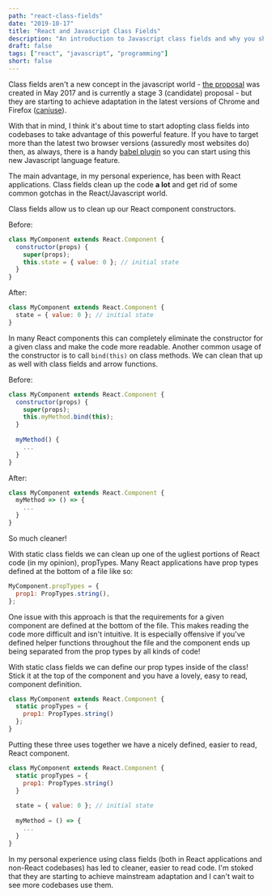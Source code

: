 ```yaml
---
path: "react-class-fields"
date: "2019-10-17"
title: "React and Javascript Class Fields"
description: "An introduction to Javascript class fields and why you should use them with React components."
draft: false
tags: ["react", "javascript", "programming"]
short: false
---
```


Class fields aren't a new concept in the javascript world - [the proposal](https://github.com/tc39/proposal-class-fields) was created in May 2017 and is currently a stage 3 (candidate) proposal - but they are starting to achieve adaptation in the latest versions of Chrome and Firefox ([caniuse](https://caniuse.com/#search=class%20fields)).

With that in mind, I think it's about time to start adopting class fields into codebases to take advantage of this powerful feature. If you have to target more than the latest two browser versions (assuredly most websites do) then, as always, there is a handy [babel plugin](https://babeljs.io/docs/en/babel-plugin-proposal-class-properties) so you can start using this new Javascript language feature. 

The main advantage, in my personal experience, has been with React applications. Class fields clean up the code **a lot** and get rid of some common gotchas in the React/Javascript world. 

Class fields allow us to clean up our React component constructors.

Before:

```javascript
class MyComponent extends React.Component {
  constructor(props) {
    super(props);
    this.state = { value: 0 }; // initial state
  }
} 
```

After:

```javascript
class MyComponent extends React.Component {
  state = { value: 0 }; // initial state 
}
```

In many React components this can completely eliminate the constructor for a given class and make the code more readable. Another common usage of the constructor is to call `bind(this)` on class methods. We can clean that up as well with class fields and arrow functions.

Before:

```javascript
class MyComponent extends React.Component {
  constructor(props) {
    super(props);
    this.myMethod.bind(this);
  }
  
  myMethod() {
    ...
  }
} 
```

After:

```javascript
class MyComponent extends React.Component {  
  myMethod => () => {
    ...
  }
} 
```

So much cleaner!

With static class fields we can clean up one of the ugliest portions of React code (in my opinion), propTypes. Many React applications have prop types defined at the bottom of a file like so:

```javascript
MyComponent.propTypes = {
  prop1: PropTypes.string(),
};
```

One issue with this approach is that the requirements for a given component are defined at the bottom of the file. This makes reading the code more difficult and isn't intuitive. It is especially offensive if you've defined helper functions throughout the file and the component ends up being separated from the prop types by all kinds of code!

With static class fields we can define our prop types inside of the class! Stick it at the top of the component and you have a lovely, easy to read, component definition.

```javascript
class MyComponent extends React.Component {
  static propTypes = {
    prop1: PropTypes.string()
  }; 
}
``` 

Putting these three uses together we have a nicely defined, easier to read, React component.

```javascript
class MyComponent extends React.Component {
  static propTypes = {
    prop1: PropTypes.string()
  }
    
  state = { value: 0 }; // initial state 
  
  myMethod = () => {
    ...
  }
} 
```

In my personal experience using class fields (both in React applications and non-React codebases) has led to cleaner, easier to read code. I'm stoked that they are starting to achieve mainstream adaptation and I can't wait to see more codebases use them.
